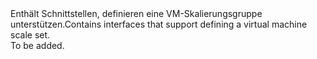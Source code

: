 <Namespace Name="Microsoft.Azure.Management.Compute.Fluent.VirtualMachineScaleSet.Definition">
  <Docs>
    <summary><span data-ttu-id="14764-101">Enthält Schnittstellen, definieren eine VM-Skalierungsgruppe unterstützen.</span><span class="sxs-lookup"><span data-stu-id="14764-101">Contains interfaces that support defining a virtual machine scale set.</span></span></summary> 
    <remarks>To be added.</remarks>
  </Docs>
</Namespace>
